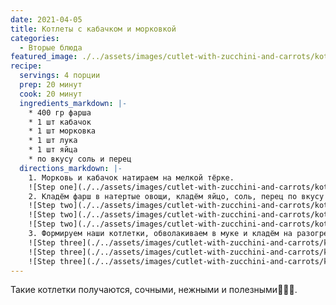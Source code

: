 ```yaml
---
date: 2021-04-05
title: Котлеты с кабачком и морковкой
categories:
  - Вторые блюда
featured_image: ./../assets/images/cutlet-with-zucchini-and-carrots/kotlety-s-kabachkom-i-morkovyu.webp
recipe:
  servings: 4 порции
  prep: 20 минут
  cook: 20 минут
  ingredients_markdown: |-
    * 400 гр фарша
    * 1 шт кабачок
    * 1 шт морковка
    * 1 шт лука
    * 1 шт яйца
    * по вкусу соль и перец
  directions_markdown: |-
    1. Морковь и кабачок натираем на мелкой тёрке.
    ![Step one](./../assets/images/cutlet-with-zucchini-and-carrots/kotlety-s-kabachkom-i-morkovyu-1-1.webp)
    2. Кладём фарш в натертые овощи, кладём яйцо, соль, перец по вкусу и все перемешиваем.
    ![Step two](./../assets/images/cutlet-with-zucchini-and-carrots/kotlety-s-kabachkom-i-morkovyu-2-1.webp)
    ![Step two](./../assets/images/cutlet-with-zucchini-and-carrots/kotlety-s-kabachkom-i-morkovyu-2-2.webp)
    ![Step two](./../assets/images/cutlet-with-zucchini-and-carrots/kotlety-s-kabachkom-i-morkovyu-3-3.webp)
    3. Формируем наши котлетки, обволакиваем в муке и кладём на разогретую сковородку. Обжариваем 10 минут с одной стороны. Через 10 минут переворачиваем, убавляем огонь до медленного и жарим 15-20 минут, можно накрыть крышкой. Все котлетки готовы. Приятного аппетита.
    ![Step three](./../assets/images/cutlet-with-zucchini-and-carrots/kotlety-s-kabachkom-i-morkovyu-3-1.webp)
    ![Step three](./../assets/images/cutlet-with-zucchini-and-carrots/kotlety-s-kabachkom-i-morkovyu-3-2.webp)
    ![Step three](./../assets/images/cutlet-with-zucchini-and-carrots/kotlety-s-kabachkom-i-morkovyu-3-4.webp)
---
```

Такие котлетки получаются, сочными, нежными и полезными👩🏻‍🍳.
